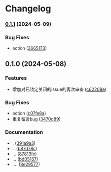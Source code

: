 # Changelog

### [0.1.1](https://www.github.com/14790897/auto-lock-baipiao/compare/v0.1.0...v0.1.1) (2024-05-09)


### Bug Fixes

* action ([3665173](https://www.github.com/14790897/auto-lock-baipiao/commit/3665173b7bda4eb6e5bab70f8a1c2d3796f620ca))

## 0.1.0 (2024-05-08)


### Features

* 增加对已锁定关闭的issue的再次审查 ([c62208e](https://www.github.com/14790897/auto-lock-baipiao/commit/c62208e5f8d230d40140976c8a9062ce94afb003))


### Bug Fixes

* action ([c07fe8a](https://www.github.com/14790897/auto-lock-baipiao/commit/c07fe8afb7ee5324c774c7463b20fccc8e39777c))
* 重复留言bug ([3470d89](https://www.github.com/14790897/auto-lock-baipiao/commit/3470d8995fd7139711ff9b3fbcedb522ac3f8c21))


### Documentation

* . ([391a9a3](https://www.github.com/14790897/auto-lock-baipiao/commit/391a9a3e8f6548185b9dfa0e731d9d0fb40848ae))
* .. ([b87d78c](https://www.github.com/14790897/auto-lock-baipiao/commit/b87d78c5c02a843f179f4d15afe4d7100782f5a4))
* ... ([87813fe](https://www.github.com/14790897/auto-lock-baipiao/commit/87813fe1c8e7979ffe14b8b38d9aa550de9ac309))
* ... ([bd05167](https://www.github.com/14790897/auto-lock-baipiao/commit/bd05167028b7ab6481342493fea4bfec888d857c))
* .... ([8e29577](https://www.github.com/14790897/auto-lock-baipiao/commit/8e2957765fbac42bff57359785182fc13d97db48))
